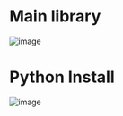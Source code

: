 # Main library
![image](https://github.com/user-attachments/assets/6e04a094-0590-415e-9167-9a0262e4b11c)


# Python Install
![image](https://github.com/user-attachments/assets/f39b78c4-94a7-4ba0-92a4-4721f3de4b87)
